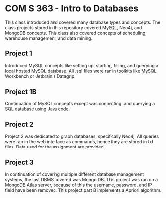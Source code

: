# COM S 363 - Intro to Databases

This class introduced and covered many database types and concepts. The class projects stored in this repository covered MySQL, Neo4j, and MongoDB concepts. This class also covered concepts of scheduling, warehouse management, and data mining.

## Project 1
Introduced MySQL concepts like setting up, starting, filling, and querying a local hosted MySQL database. All .sql files were ran in toolkits like MySQL Workbench or Jetbrain's Datagrip.

## Project 1B
Continuation of MySQL concepts except was connecting, and querying a SQL database using Java code.

## Project 2
Project 2 was dedicated to graph databases, specifically Neo4j. All queries were ran in the web interface as commands, hence they are stored in txt files. Data used for the assignment are provided.

## Project 3
In continuation of covering multiple different database management systems, the last DBMS covered was Mongo DB. This project was ran on a MongoDB Atlas server, because of this the username, password, and IP field have been removed. This project part B implements a Apriori algorithm.